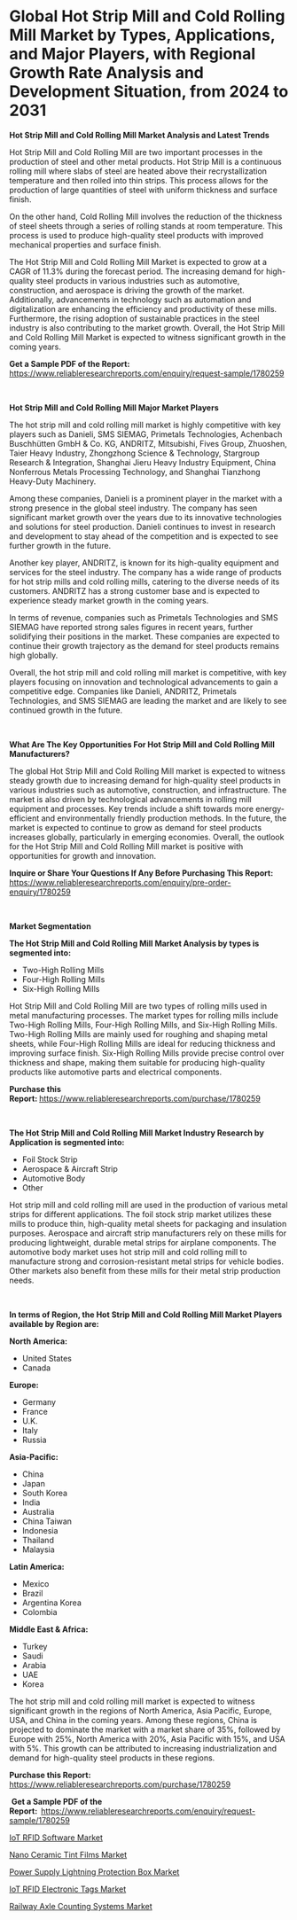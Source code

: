 <p><h1>Global Hot Strip Mill and Cold Rolling Mill Market by Types, Applications, and Major Players, with Regional Growth Rate Analysis and Development Situation, from 2024 to 2031</h1></p><p><strong>Hot Strip Mill and Cold Rolling Mill Market Analysis and Latest Trends</strong></p>
<p><p>Hot Strip Mill and Cold Rolling Mill are two important processes in the production of steel and other metal products. Hot Strip Mill is a continuous rolling mill where slabs of steel are heated above their recrystallization temperature and then rolled into thin strips. This process allows for the production of large quantities of steel with uniform thickness and surface finish.</p><p>On the other hand, Cold Rolling Mill involves the reduction of the thickness of steel sheets through a series of rolling stands at room temperature. This process is used to produce high-quality steel products with improved mechanical properties and surface finish.</p><p>The Hot Strip Mill and Cold Rolling Mill Market is expected to grow at a CAGR of 11.3% during the forecast period. The increasing demand for high-quality steel products in various industries such as automotive, construction, and aerospace is driving the growth of the market. Additionally, advancements in technology such as automation and digitalization are enhancing the efficiency and productivity of these mills. Furthermore, the rising adoption of sustainable practices in the steel industry is also contributing to the market growth. Overall, the Hot Strip Mill and Cold Rolling Mill Market is expected to witness significant growth in the coming years.</p></p>
<p><strong>Get a Sample PDF of the Report:&nbsp;</strong> <a href="https://www.reliableresearchreports.com/enquiry/request-sample/1780259">https://www.reliableresearchreports.com/enquiry/request-sample/1780259</a></p>
<p>&nbsp;</p>
<p><strong>Hot Strip Mill and Cold Rolling Mill Major Market Players</strong></p>
<p><p>The hot strip mill and cold rolling mill market is highly competitive with key players such as Danieli, SMS SIEMAG, Primetals Technologies, Achenbach Buschhütten GmbH & Co. KG, ANDRITZ, Mitsubishi, Fives Group, Zhuoshen, Taier Heavy Industry, Zhongzhong Science & Technology, Stargroup Research & Integration, Shanghai Jieru Heavy Industry Equipment, China Nonferrous Metals Processing Technology, and Shanghai Tianzhong Heavy-Duty Machinery.</p><p>Among these companies, Danieli is a prominent player in the market with a strong presence in the global steel industry. The company has seen significant market growth over the years due to its innovative technologies and solutions for steel production. Danieli continues to invest in research and development to stay ahead of the competition and is expected to see further growth in the future.</p><p>Another key player, ANDRITZ, is known for its high-quality equipment and services for the steel industry. The company has a wide range of products for hot strip mills and cold rolling mills, catering to the diverse needs of its customers. ANDRITZ has a strong customer base and is expected to experience steady market growth in the coming years.</p><p>In terms of revenue, companies such as Primetals Technologies and SMS SIEMAG have reported strong sales figures in recent years, further solidifying their positions in the market. These companies are expected to continue their growth trajectory as the demand for steel products remains high globally.</p><p>Overall, the hot strip mill and cold rolling mill market is competitive, with key players focusing on innovation and technological advancements to gain a competitive edge. Companies like Danieli, ANDRITZ, Primetals Technologies, and SMS SIEMAG are leading the market and are likely to see continued growth in the future.</p></p>
<p>&nbsp;</p>
<p><strong>What Are The Key Opportunities For Hot Strip Mill and Cold Rolling Mill Manufacturers?</strong></p>
<p><p>The global Hot Strip Mill and Cold Rolling Mill market is expected to witness steady growth due to increasing demand for high-quality steel products in various industries such as automotive, construction, and infrastructure. The market is also driven by technological advancements in rolling mill equipment and processes. Key trends include a shift towards more energy-efficient and environmentally friendly production methods. In the future, the market is expected to continue to grow as demand for steel products increases globally, particularly in emerging economies. Overall, the outlook for the Hot Strip Mill and Cold Rolling Mill market is positive with opportunities for growth and innovation.</p></p>
<p><strong>Inquire or Share Your Questions If Any Before Purchasing This Report:</strong> <a href="https://www.reliableresearchreports.com/enquiry/pre-order-enquiry/1780259">https://www.reliableresearchreports.com/enquiry/pre-order-enquiry/1780259</a></p>
<p>&nbsp;</p>
<p><strong>Market Segmentation</strong></p>
<p><strong>The Hot Strip Mill and Cold Rolling Mill Market Analysis by types is segmented into:</strong></p>
<p><ul><li>Two-High Rolling Mills</li><li>Four-High Rolling Mills</li><li>Six-High Rolling Mills</li></ul></p>
<p><p>Hot Strip Mill and Cold Rolling Mill are two types of rolling mills used in metal manufacturing processes. The market types for rolling mills include Two-High Rolling Mills, Four-High Rolling Mills, and Six-High Rolling Mills. Two-High Rolling Mills are mainly used for roughing and shaping metal sheets, while Four-High Rolling Mills are ideal for reducing thickness and improving surface finish. Six-High Rolling Mills provide precise control over thickness and shape, making them suitable for producing high-quality products like automotive parts and electrical components.</p></p>
<p><strong>Purchase this Report:&nbsp;</strong><a href="https://www.reliableresearchreports.com/purchase/1780259">https://www.reliableresearchreports.com/purchase/1780259</a></p>
<p>&nbsp;</p>
<p><strong>The Hot Strip Mill and Cold Rolling Mill Market Industry Research by Application is segmented into:</strong></p>
<p><ul><li>Foil Stock Strip</li><li>Aerospace & Aircraft Strip</li><li>Automotive Body</li><li>Other</li></ul></p>
<p><p>Hot strip mill and cold rolling mill are used in the production of various metal strips for different applications. The foil stock strip market utilizes these mills to produce thin, high-quality metal sheets for packaging and insulation purposes. Aerospace and aircraft strip manufacturers rely on these mills for producing lightweight, durable metal strips for airplane components. The automotive body market uses hot strip mill and cold rolling mill to manufacture strong and corrosion-resistant metal strips for vehicle bodies. Other markets also benefit from these mills for their metal strip production needs.</p></p>
<p>&nbsp;</p>
<p><strong>In terms of Region, the Hot Strip Mill and Cold Rolling Mill Market Players available by Region are:</strong></p>
<p>
    <p> <strong> North America: </strong>
        <ul>
            <li>United States</li>
            <li>Canada</li>
        </ul>
        </p> 
    <p> <strong> Europe: </strong>
        <ul>
            <li>Germany</li>
            <li>France</li>
            <li>U.K.</li>
            <li>Italy</li>
            <li>Russia</li>
        </ul>
        </p> 
    <p> <strong> Asia-Pacific: </strong>
        <ul>
            <li>China</li>
            <li>Japan</li>
            <li>South Korea</li>
            <li>India</li>
            <li>Australia</li>
            <li>China Taiwan</li>
            <li>Indonesia</li>
            <li>Thailand</li>
            <li>Malaysia</li>
        </ul>
        </p> 
    <p> <strong> Latin America: </strong>
        <ul>
            <li>Mexico</li>
            <li>Brazil</li>
            <li>Argentina Korea</li>
            <li>Colombia</li>
        </ul>
        </p> 
    <p> <strong> Middle East & Africa: </strong>
        <ul>
            <li>Turkey</li>
            <li>Saudi</li>
            <li>Arabia</li>
            <li>UAE</li>
            <li>Korea</li>
        </ul>
    </p>
    </p>
<p><p>The hot strip mill and cold rolling mill market is expected to witness significant growth in the regions of North America, Asia Pacific, Europe, USA, and China in the coming years. Among these regions, China is projected to dominate the market with a market share of 35%, followed by Europe with 25%, North America with 20%, Asia Pacific with 15%, and USA with 5%. This growth can be attributed to increasing industrialization and demand for high-quality steel products in these regions.</p></p>
<p><strong>Purchase this Report: </strong><a href="https://www.reliableresearchreports.com/purchase/1780259">https://www.reliableresearchreports.com/purchase/1780259</a></p>
<p>&nbsp;<strong>Get a Sample PDF of the Report:&nbsp;&nbsp;</strong><a href="https://www.reliableresearchreports.com/enquiry/request-sample/1780259">https://www.reliableresearchreports.com/enquiry/request-sample/1780259</a></p>
<p><strong></strong></p>
<p><p><a href="https://issuu.com/reportprime-2/docs/iot-rfid-software-market-size-2030.pptx">IoT RFID Software Market</a></p><p><a href="https://github.com/pizolina/Market-Research-Report-List-3/blob/main/nano-ceramic-tint-films-market.md">Nano Ceramic Tint Films Market</a></p><p><a href="https://github.com/tamvrosiya/Market-Research-Report-List-2/blob/main/power-supply-lightning-protection-box-market.md">Power Supply Lightning Protection Box Market</a></p><p><a href="https://issuu.com/reportprime-2/docs/iot-rfid-electronic-tags-market-size-2030.pptx">IoT RFID Electronic Tags Market</a></p><p><a href="https://github.com/changoleonlaverguenzanoexiste/Market-Research-Report-List-2/blob/main/railway-axle-counting-systems-market.md">Railway Axle Counting Systems Market</a></p></p>